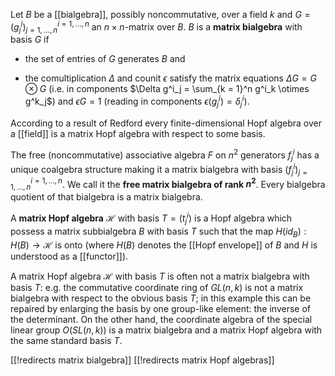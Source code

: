 Let $B$ be a [[bialgebra]], possibly noncommutative,
over a field $k$ and
$G = (g^i_j)^{i = 1,\ldots, n}_{j = 1,\ldots, n}$
an $n\times n$-matrix over $B$.
$B$ is a **matrix bialgebra** with basis $G$ if

* the set of entries of $G$ generates $B$ and

* the comultiplication $\Delta$ and counit $\epsilon$ satisfy
the matrix equations $\Delta G = G \otimes G$ (i.e. in components
$\Delta g^i_j = \sum_{k = 1}^n g^i_k \otimes g^k_j$)
and $\epsilon G = 1$ (reading in components $\epsilon (g^i_j) = \delta^i_j$).

According to a result of Redford every finite-dimensional Hopf algebra over a [[field]] is a matrix Hopf algebra with respect to some basis. 

The free (noncommutative) associative algebra $F$
on $n^2$ generators $f^i_j$
has a unique coalgebra structure making it a
matrix bialgebra with basis $(f^i_j)^{i = 1,\ldots, n}_{j = 1,\ldots, n}$.
We call it the **free matrix bialgebra of rank $n^2$**.
Every bialgebra quotient of that bialgebra is a matrix bialgebra.

A **matrix Hopf algebra** $\mathcal{H}$ with basis $T = (t^i_j)$ is a Hopf algebra which possess a matrix subbialgebra $B$ with basis $T$ such that the map $H(id_B):H(B)\rightarrow\mathcal{H}$
is onto (where $H(B)$ denotes the [[Hopf envelope]] of $B$ and $H$ is understood as a [[functor]]).  

A matrix Hopf algebra $\mathcal{H}$ with basis $T$ is often not a matrix bialgebra with basis $T$: e.g. the commutative
coordinate ring of $GL(n,k)$ is not a matrix bialgebra
with respect to the obvious basis $T$; in this example this can be repaired by enlarging the basis by one group-like element: the inverse of the determinant. On the other hand, the coordinate algebra of the special linear group $O(SL(n,k))$ is a matrix bialgebra and a matrix Hopf algebra with the same standard basis $T$.

[[!redirects matrix bialgebra]]
[[!redirects matrix Hopf algebras]]